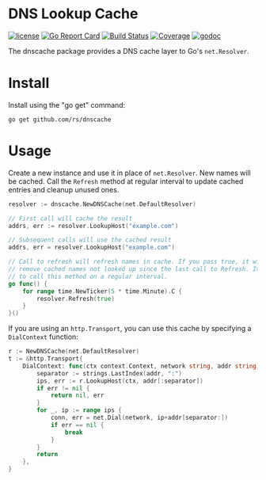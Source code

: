 # DNS Lookup Cache

[![license](http://img.shields.io/badge/license-MIT-red.svg?style=flat)](https://raw.githubusercontent.com/rs/dnscache/master/LICENSE) 
[![Go Report Card](https://goreportcard.com/badge/github.com/rs/dnscache)](https://goreportcard.com/report/github.com/rs/dnscache) 
[![Build Status](https://travis-ci.org/rs/dnscache.svg?branch=master)](https://travis-ci.org/rs/dnscache) 
[![Coverage](http://gocover.io/_badge/github.com/rs/dnscache)](http://gocover.io/github.com/rs/dnscache)
[![godoc](http://img.shields.io/badge/godoc-reference-blue.svg?style=flat)](https://godoc.org/github.com/rs/dnscache) 

The dnscache package provides a DNS cache layer to Go's `net.Resolver`.

# Install

Install using the "go get" command:

```
go get github.com/rs/dnscache
```

# Usage

Create a new instance and use it in place of `net.Resolver`. New names will be cached. Call the `Refresh` method at regular interval to update cached entries and cleanup unused ones.

```go
resolver := dnscache.NewDNSCache(net.DefaultResolver)

// First call will cache the result
addrs, err := resolver.LookupHost("example.com")

// Subsequent calls will use the cached result
addrs, err = resolver.LookupHost("example.com")

// Call to refresh will refresh names in cache. If you pass true, it will also
// remove cached names not looked up since the last call to Refresh. It is a good idea
// to call this method on a regular interval.
go func() {
    for range time.NewTicker(5 * time.Minute).C {
        resolver.Refresh(true)
    }
}()
```

If you are using an `http.Transport`, you can use this cache by specifying a `DialContext` function:

```go
r := NewDNSCache(net.DefaultResolver)
t := &http.Transport{
    DialContext: func(ctx context.Context, network string, addr string) (conn net.Conn, err error) {
        separator := strings.LastIndex(addr, ":")
        ips, err := r.LookupHost(ctx, addr[:separator])
        if err != nil {
            return nil, err
        }
        for _, ip := range ips {
            conn, err = net.Dial(network, ip+addr[separator:])
            if err == nil {
                break
            }
        }
        return
    },
}
```

